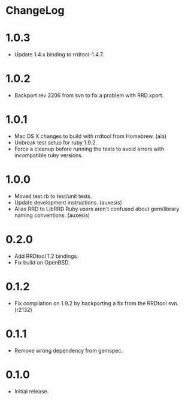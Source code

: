 ChangeLog
=========

# 1.0.3
* Update 1.4.x binding to rrdtool-1.4.7.

# 1.0.2
* Backport rev 2206 from svn to fix a problem with RRD.xport.

# 1.0.1
* Mac OS X changes to build with rrdtool from Homebrew. (aia)
* Unbreak test setup for ruby 1.9.2.
* Force a cleanup before running the tests to avoid errors
  with incompatible ruby versions.

# 1.0.0
* Moved test.rb to test/unit tests.
* Update development instructions. (auxesis)
* Alias RRD to LibRRD Ruby users aren't confused about gem/library
  naming conventions. (auxesis)

# 0.2.0
* Add RRDtool 1.2 bindings.
* Fix build on OpenBSD.

# 0.1.2
* Fix compilation on 1.9.2 by backporting a fix from the RRDtool svn. (r2132)

# 0.1.1
* Remove wrong dependency from gemspec.

# 0.1.0
* Initial release.
